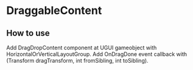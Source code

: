 # DraggableContent

## How to use
Add DragDropContent component at UGUI gameobject with HorizontalOrVerticalLayoutGroup.
Add OnDragDone event callback with (Transform dragTransform, int fromSibling, int toSibling).
